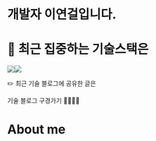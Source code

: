# 개발자 이연걸입니다.

# 🎯 최근 집중하는 기술스택은
<img src="https://img.shields.io/badge/springboot-6DB33F?style=for-the-badge&logo=springboot&logoColor=white"><img src="https://img.shields.io/badge/mysql-4479A1?style=for-the-badge&logo=mysql&logoColor=white">


✏️ 최근 기술 블로그에 공유한 글은


기술 블로그 구경가기 🏃🏻‍♀️💨

# About me 




<!---
YEONGORI/YEONGORI is a ✨ special ✨ repository because its `README.md` (this file) appears on your GitHub profile.
You can click the Preview link to take a look at your changes.
--->
